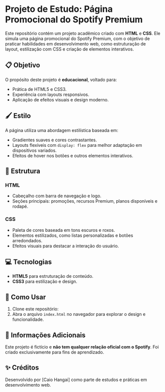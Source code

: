 # Projeto de Estudo: Página Promocional do Spotify Premium

Este repositório contém um projeto acadêmico criado com **HTML** e **CSS**. Ele simula uma página promocional do Spotify Premium, com o objetivo de praticar habilidades em desenvolvimento web, como estruturação de layout, estilização com CSS e criação de elementos interativos.

## 📋 Objetivo

O propósito deste projeto é **educacional**, voltado para:
- Prática de HTML5 e CSS3.
- Experiência com layouts responsivos.
- Aplicação de efeitos visuais e design moderno.

## 🖌️ Estilo

A página utiliza uma abordagem estilística baseada em:
- Gradientes suaves e cores contrastantes.
- Layouts flexíveis com `display: flex` para melhor adaptação em dispositivos variados.
- Efeitos de hover nos botões e outros elementos interativos.

## 📂 Estrutura

### HTML
- Cabeçalho com barra de navegação e logo.
- Seções principais: promoções, recursos Premium, planos disponíveis e rodapé.

### CSS
- Paleta de cores baseada em tons escuros e roxos.
- Elementos estilizados, como listas personalizadas e botões arredondados.
- Efeitos visuais para destacar a interação do usuário.

## 💻 Tecnologias

- **HTML5** para estruturação de conteúdo.
- **CSS3** para estilização e design.

## 📜 Como Usar

1. Clone este repositório:
2. Abra o arquivo `index.html` no navegador para explorar o design e funcionalidade.

## 📖 Informações Adicionais

Este projeto é fictício e **não tem qualquer relação oficial com o Spotify**. Foi criado exclusivamente para fins de aprendizado.

## ✨ Créditos

Desenvolvido por [Caio Hangai] como parte de estudos e práticas em desenvolvimento web.
